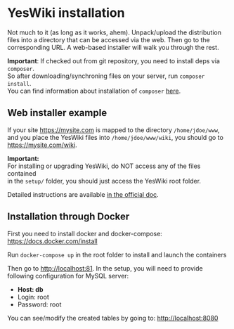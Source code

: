 # YesWiki installation

Not much to it (as long as it works, ahem). Unpack/upload the distribution files
into a directory that can be accessed via the web. Then go to the corresponding URL.
A web-based installer will walk you through the rest.

**Important**:
If checked out from git repository, you need to install deps via `composer`.  
So after downloading/synchroning files on your server, run `composer install`.  
You can find information about installation of `composer` [here](https://getcomposer.org).

## Web installer example

If your site <https://mysite.com> is mapped to the directory `/home/jdoe/www`,  
and you place the YesWiki files into `/home/jdoe/www/wiki`, you should go to  
<https://mysite.com/wiki>.

**Important:**  
For installing or upgrading YesWiki, do NOT access any of the files contained  
in the `setup/` folder, you should just access the YesWiki root folder.

Detailed instructions are available [in the official doc](https://yeswiki.net/?doc#/docs/fr/webmaster?id=installation).

## Installation through Docker

First you need to install docker and docker-compose: <https://docs.docker.com/install>

Run `docker-compose up` in the root folder to install and launch the containers

Then go to <http://localhost:81>.
In the setup, you will need to provide following configuration for MySQL server:

- **Host: db**
- Login: root
- Password: root

You can see/modify the created tables by going to: <http://localhost:8080>
